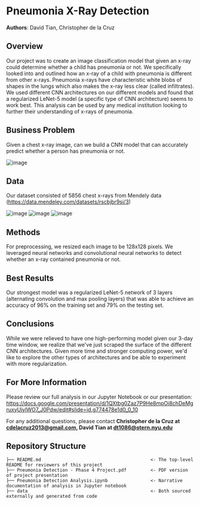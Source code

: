 # Pneumonia X-Ray Detection

**Authors**: David Tian, Christopher de la Cruz

## Overview

Our project was to create an image classification model that given an x-ray could determine whether a child has pneumonia or not. We specifically looked into and outlined how an x-ray of a child with pneumonia is different from other x-rays. Pneumonia x-rays have characteristic white blobs of shapes in the lungs which also makes the x-ray less clear (called infiltrates). We used different CNN architectures on our different models and found that a regularized LeNet-5 model (a specific type of CNN architecture) seems to work best. This analysis can be used by any medical institution looking to further their understanding of x-rays of pneumonia.

## Business Problem

Given a chest x-ray image, can we build a CNN model that can accurately predict whether a person has pneumonia or not.

![image](https://user-images.githubusercontent.com/78755809/120658438-70e02700-c453-11eb-885f-091419cfbc3b.png)

## Data

Our dataset consisted of 5856 chest x-rays from Mendely data (https://data.mendeley.com/datasets/rscbjbr9sj/3)

![image](https://user-images.githubusercontent.com/78755809/120658523-82293380-c453-11eb-9159-a3ed3d62cb91.png)
![image](https://user-images.githubusercontent.com/78755809/120658535-848b8d80-c453-11eb-91d1-342cc4885e0e.png)
![image](https://user-images.githubusercontent.com/78755809/120658547-86555100-c453-11eb-9b2a-6cbd8dd3fba7.png)

## Methods

For preprocessing, we resized each image to be 128x128 pixels. We leveraged neural networks and convolutional neural networks to detect whether an x-ray contained pneumonia or not.

## Best Results

Our strongest model was a regularized LeNet-5 network of 3 layers (alternating convolution and max pooling layers) that was able to achieve an accuracy of 96% on the training set and 79% on the testing set.

## Conclusions

While we were relieved to have one high-performing model given our 3-day time window, we realize that we've just scraped the surface of the different CNN architectures. Given more time and stronger computing power, we'd like to explore the other types of architectures and be able to experiment with more regularization. 

## For More Information

Please review our full analysis in our Jupyter Notebook or our presentation: https://docs.google.com/presentation/d/1QXtbg0Zaz7P9He8mpOi8chDeMgruxyUjylWO7_J0Pdw/edit#slide=id.g774478e1d0_0_10

For any additional questions, please contact **Christopher de la Cruz at cdelacruz2013@gmail.com, David Tian at dt1086@stern.nyu.edu**

## Repository Structure

```
├── README.md                                         <- The top-level README for reviewers of this project
├── Pneumonia Detection - Phase 4 Project.pdf         <- PDF version of project presentation
├── Pneumonia Detection Analysis.ipynb                <- Narrative documentation of analysis in Jupyter notebook 
├── data                                              <- Both sourced externally and generated from code     
```

